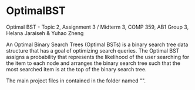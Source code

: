# OptimalBST
Optimal BST - Topic 2, Assignment 3 / Midterm 3, COMP 359, AB1 Group 3, Helana Jaraiseh &amp; Yuhao Zheng

An Optimal Binary Search Trees (Optimal BSTs) is a binary search tree data structure that has a goal of optimizing search queries. 
The Optimal BST assigns a probability that represents the likelihood of the user searching for the item to each node 
and arranges the binary search tree such that the most searched item is at the top of the binary search tree.

The main project files in contained in the folder named "".
